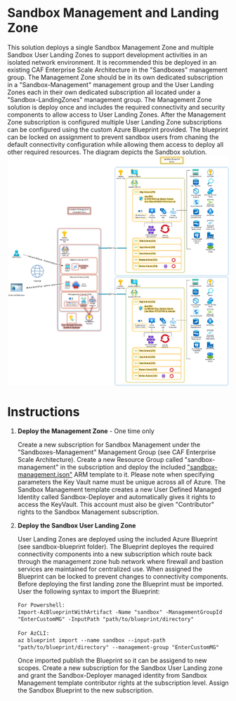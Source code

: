 
# Sandbox Management and Landing Zone
This solution deploys a single Sandbox Management Zone and multiple Sandbox User Landing Zones to support development activities in an isolated network environment.  It is recommended this be deployed in an existing CAF Enterprise Scale Architecture in the "Sandboxes" management group.  The Management Zone should be in its own dedicated subscription in a "Sandbox-Management" management group and the User Landing Zones each in their own dedicated subscription all located under a "Sandbox-LandingZones" management group.  The Management Zone solution is deploy once and includes the required connectivity and security components to allow access to User Landing Zones.  After the Management Zone subscription is configured multiple User Landing Zone subscriptions can be configured using the custom Azure Blueprint provided.  The blueprint can be locked on assignment to prevent sandbox users from chaning the default connectivity configuration while allowing them access to deploy all other required resources.  The diagram depicts the Sandbox solution.
![Sandbox Landing Zone](media/sandboxLz.png)

# Instructions
1. **Deploy the Management Zone** - One time only
   
   Create a new subscription for Sandbox Management under the "Sandboxes-Management" Management Group (see CAF Enterprise Scale Architecture).  Create a new Resource Group called "sandbox-management" in the subscription and deploy the included ["sandbox-management.json"](sandbox-management-template\sandbox-management.json) ARM template to it.  Please note when specifying parameters the Key Vault name must be unique across all of Azure.  The Sandbox Management template creates a new User Defined Managed Identity called Sandbox-Deployer and automatically gives it rights to access the KeyVault.  This account must also be given "Contributor" rights to the Sandbox Management subscription.

   
2. **Deploy the Sandbox User Landing Zone**
   
   User Landing Zones are deployed using the included Azure Blueprint (see sandbox-blueprint folder).  The Blueprint deployes the required connectivity components into a new subscription which route back through the management zone hub network where firewall and bastion services are maintained for centralized use.  When assigned the Blueprint can be locked to prevent changes to connectivity components.  Before deploying the first landing zone the Blueprint must be imported.  User the following syntax to import the Blueprint:
   
    ```   
    For Powershell:
    Import-AzBlueprintWithArtifact -Name "sandbox" -ManagementGroupId "EnterCustomMG" -InputPath "path/to/blueprint/directory"

    For AzCLI:
    az blueprint import --name sandbox --input-path "path/to/blueprint/directory" --management-group "EnterCustomMG"
    ```

    Once imported publish the Blueprint so it can be assigend to new scopes.  Create a new subscription for the Sandbox User Landing zone and grant the Sandbox-Deployer managed identity from Sandbox Management template contributor rights at the subscription level.  Assign the Sandbox Blueprint to the new subscription.

